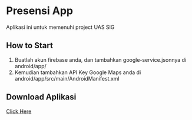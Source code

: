 # Presensi App

Aplikasi ini untuk memenuhi project UAS SIG

## How to Start
1. Buatlah akun firebase anda, dan tambahkan google-service.jsonnya di android/app/
2. Kemudian tambahkan API Key Google Maps anda di android/app/src/main/AndroidManifest.xml

## Download Aplikasi
[Click Here]()
